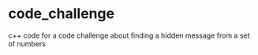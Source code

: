 code_challenge
==============

c++ code for a code challenge about finding a hidden message from a set of numbers
